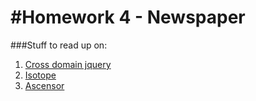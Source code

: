 #Homework 4 - Newspaper
============

###Stuff to read up on:
1. [Cross domain jquery](http://james.padolsey.com/javascript/cross-domain-requests-with-jquery/)
2. [Isotope](http://isotope.metafizzy.co/)
3. [Ascensor](http://kirkas.ch/ascensor/#/Home)